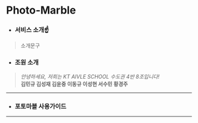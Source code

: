 # Photo-Marble

- ### 서비스 소개☝
> 소개문구 <br>


- ### 조원 소개 
>*안녕하세요, 저희는 KT AIVLE SCHOOL 수도권 4반 8조입니다!* <br>
>**김민규 김성재 김윤중 이동규 이성현 서수민 황경주**
------------------
- ### 포토마블 사용가이드

----------------
